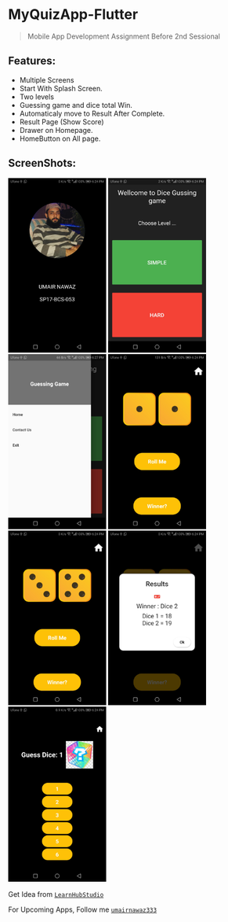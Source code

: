 # MyQuizApp-Flutter
> Mobile App Development Assignment Before 2nd Sessional


## Features:

* Multiple Screens
* Start With Splash Screen.
* Two levels
* Guessing game and dice total Win.
* Automaticaly move to Result After Complete.
* Result Page (Show Score)
* Drawer on Homepage.
* HomeButton on All page.


## ScreenShots:
<kbd><img src="SS/s1.jpg" width="200"></kbd>
<kbd><img src="SS/s2.jpg" width="200"></kbd>
<kbd><img src="SS/s3.jpg" width="200"></kbd>
<kbd><img src="SS/s4.jpg" width="200"></kbd>
<kbd><img src="SS/s5.jpg" width="200"></kbd>
<kbd><img src="SS/s6.jpg" width="200"></kbd>
<kbd><img src="SS/s7.jpg" width="200"></kbd>


Get Idea from 
[`LearnHubStudio`](https://play.google.com/store/apps/dev?id=7836337206155769013) 

 For Upcoming Apps, Follow me 
[`umairnawaz333`](https://github.com/umairnawaz333) 
